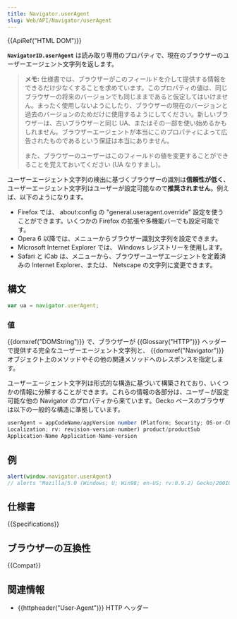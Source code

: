 ```yaml
---
title: Navigator.userAgent
slug: Web/API/Navigator/userAgent
---
```


{{ApiRef("HTML DOM")}}

**`NavigatorID.userAgent`** は読み取り専用のプロパティで、現在のブラウザーのユーザーエージェント文字列を返します。

> **メモ:** 仕様書では、ブラウザーがこのフィールドを介して提供する情報をできるだけ少なくすることを求めています。このプロパティの値は、同じブラウザーの将来のバージョンでも同じままであると仮定してはいけません。まったく使用しないようにしたり、ブラウザーの現在のバージョンと過去のバージョンのためだけに使用するようにしてください。新しいブラウザーは、古いブラウザーと同じ UA、またはその一部を使い始めるかもしれません。ブラウザーエージェントが本当にこのプロパティによって広告されたものであるという保証は本当にありません。
>
> また、ブラウザーのユーザーはこのフィールドの値を変更することができることを覚えておいてください (UA なりすまし)。

ユーザーエージェント文字列の検出に基づくブラウザーの識別は**信頼性が低く**、ユーザーエージェント文字列はユーザーが設定可能なので**推奨されません**。例えば、以下のようになります。

- Firefox では、 about:config の "general.useragent.override" 設定を使うことができます。いくつかの Firefox の拡張や多機能バーでも設定可能です。
- Opera 6 以降では、メニューからブラウザー識別文字列を設定できます。
- Microsoft Internet Explorer では、 Windows レジストリーを使用します。
- Safari と iCab は、メニューから、ブラウザーユーザエージェントを定義済みの Internet Explorer、または、 Netscape の文字列に変更できます。

## 構文

```js
var ua = navigator.userAgent;
```

### 値

{{domxref("DOMString")}} で、ブラウザーが {{Glossary("HTTP")}} ヘッダーで提供する完全なユーザーエージェント文字列と、 {{domxref("Navigator")}} オブジェクト上のメソッドやその他の関連メソッドへのレスポンスを指定します。

ユーザーエージェント文字列は形式的な構造に基づいて構築されており、いくつかの情報に分解することができます。これらの情報の各部分は、ユーザ－が設定可能な他の Navigator のプロパティから来ています。Gecko ベースのブラウザは以下の一般的な構造に準拠しています。

```js
userAgent = appCodeName/appVersion number (Platform; Security; OS-or-CPU;
Localization; rv: revision-version-number) product/productSub
Application-Name Application-Name-version
```

## 例

```js
alert(window.navigator.userAgent)
// alerts "Mozilla/5.0 (Windows; U; Win98; en-US; rv:0.9.2) Gecko/20010725 Netscape6/6.1"
```

## 仕様書

{{Specifications}}

## ブラウザーの互換性

{{Compat}}

## 関連情報

- {{httpheader("User-Agent")}} HTTP ヘッダー
